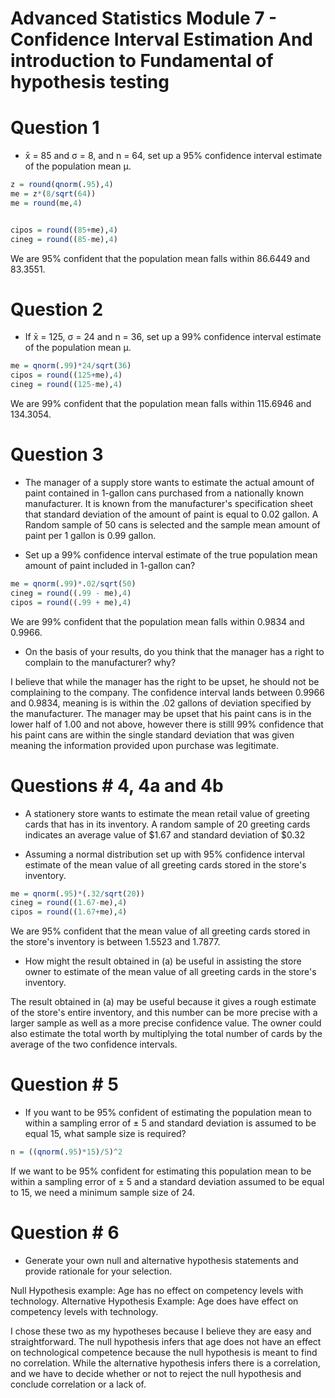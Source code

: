 Advanced Statistics Module 7 - Confidence Interval Estimation And introduction to Fundamental of hypothesis testing
================

Question 1
==========

-   x̄ = 85 and σ = 8, and n = 64, set up a 95% confidence interval estimate of the population mean μ.

``` r
z = round(qnorm(.95),4)
me = z*(8/sqrt(64))
me = round(me,4)


cipos = round((85+me),4)
cineg = round((85-me),4)
```

We are 95% confident that the population mean falls within 86.6449 and 83.3551.

Question 2
==========

-   If x̄ = 125, σ = 24 and n = 36, set up a 99% confidence interval estimate of the population mean μ.

``` r
me = qnorm(.99)*24/sqrt(36)
cipos = round((125+me),4)
cineg = round((125-me),4)
```

We are 99% confident that the population mean falls within 115.6946 and 134.3054.

Question 3
==========

-   The manager of a supply store wants to estimate the actual amount of paint contained in 1-gallon cans purchased from a nationally known manufacturer. It is known from the manufacturer's specification sheet that standard deviation of the amount of paint is equal to 0.02 gallon. A Random sample of 50 cans is selected and the sample mean amount of paint per 1 gallon is 0.99 gallon.

-   Set up a 99% confidence interval estimate of the true population mean amount of paint included in 1-gallon can?

``` r
me = qnorm(.99)*.02/sqrt(50)
cineg = round((.99 - me),4)
cipos = round((.99 + me),4)
```

We are 99% confident that the population mean falls within 0.9834 and 0.9966.

-   On the basis of your results, do you think that the manager has a right to complain to the manufacturer? why?

I believe that while the manager has the right to be upset, he should not be complaining to the company. The confidence interval lands between 0.9966 and 0.9834, meaning is is within the .02 gallons of deviation specified by the manufacturer. The manager may be upset that his paint cans is in the lower half of 1.00 and not above, however there is stilll 99% confidence that his paint cans are within the single standard deviation that was given meaning the information provided upon purchase was legitimate.

Questions \# 4, 4a and 4b
=========================

-   A stationery store wants to estimate the mean retail value of greeting cards that has in its inventory. A random sample of 20 greeting cards indicates an average value of $1.67 and standard deviation of $0.32

-   Assuming a normal distribution set up with 95% confidence interval estimate of the mean value of all greeting cards stored in the store's inventory.

``` r
me = qnorm(.95)*(.32/sqrt(20))
cineg = round((1.67-me),4)
cipos = round((1.67+me),4)
```

We are 95% confident that the mean value of all greeting cards stored in the store's inventory is between 1.5523 and 1.7877.

-   How might the result obtained in (a) be useful in assisting the store owner to estimate of the mean value of all greeting cards in the store's inventory.

The result obtained in (a) may be useful because it gives a rough estimate of the store's entire inventory, and this number can be more precise with a larger sample as well as a more precise confidence value. The owner could also estimate the total worth by multiplying the total number of cards by the average of the two confidence intervals.

Question \# 5
=============

-   If you want to be 95% confident of estimating the population mean to within a sampling error of ± 5 and standard deviation is assumed to be equal 15, what sample size is required?

``` r
n = ((qnorm(.95)*15)/5)^2
```

If we want to be 95% confident for estimating this population mean to be within a sampling error of ± 5 and a standard deviation assumed to be equal to 15, we need a minimum sample size of 24.

Question \# 6
=============

-   Generate your own null and alternative hypothesis statements and provide rationale for your selection.

Null Hypothesis example: Age has no effect on competency levels with technology. Alternative Hypothesis Example: Age does have effect on competency levels with technology.

I chose these two as my hypotheses because I believe they are easy and straightforward. The null hypothesis infers that age does not have an effect on technological competence because the null hypothesis is meant to find no correlation. While the alternative hypothesis infers there is a correlation, and we have to decide whether or not to reject the null hypothesis and conclude correlation or a lack of.
